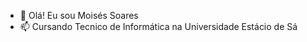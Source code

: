 - 👋 Olá! Eu sou Moisés Soares
- 📫 Cursando Tecnico de Informática na Universidade Estácio de Sá
  



<!---
MoisesSFreitas/MoisesSFreitas is a ✨ special ✨ repository because its `README.md` (this file) appears on your GitHub profile.
You can click the Preview link to take a look at your changes.
--->
